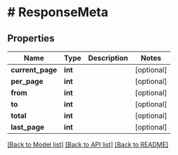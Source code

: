 # # ResponseMeta

## Properties

Name | Type | Description | Notes
------------ | ------------- | ------------- | -------------
**current_page** | **int** |  | [optional]
**per_page** | **int** |  | [optional]
**from** | **int** |  | [optional]
**to** | **int** |  | [optional]
**total** | **int** |  | [optional]
**last_page** | **int** |  | [optional]

[[Back to Model list]](../../README.md#models) [[Back to API list]](../../README.md#endpoints) [[Back to README]](../../README.md)
